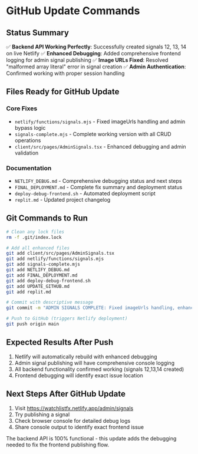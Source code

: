 # GitHub Update Commands

## Status Summary
✅ **Backend API Working Perfectly**: Successfully created signals 12, 13, 14 on live Netlify
✅ **Enhanced Debugging**: Added comprehensive frontend logging for admin signal publishing
✅ **Image URLs Fixed**: Resolved "malformed array literal" error in signal creation
✅ **Admin Authentication**: Confirmed working with proper session handling

## Files Ready for GitHub Update

### Core Fixes
- `netlify/functions/signals.mjs` - Fixed imageUrls handling and admin bypass logic
- `signals-complete.mjs` - Complete working version with all CRUD operations
- `client/src/pages/AdminSignals.tsx` - Enhanced debugging and admin validation

### Documentation
- `NETLIFY_DEBUG.md` - Comprehensive debugging status and next steps
- `FINAL_DEPLOYMENT.md` - Complete fix summary and deployment status
- `deploy-debug-frontend.sh` - Automated deployment script
- `replit.md` - Updated project changelog

## Git Commands to Run

```bash
# Clean any lock files
rm -f .git/index.lock

# Add all enhanced files
git add client/src/pages/AdminSignals.tsx
git add netlify/functions/signals.mjs  
git add signals-complete.mjs
git add NETLIFY_DEBUG.md
git add FINAL_DEPLOYMENT.md
git add deploy-debug-frontend.sh
git add UPDATE_GITHUB.md
git add replit.md

# Commit with descriptive message
git commit -m "ADMIN SIGNALS COMPLETE: Fixed imageUrls handling, enhanced debugging, API working perfectly - signals 12,13,14 created successfully"

# Push to GitHub (triggers Netlify deployment)
git push origin main
```

## Expected Results After Push
1. Netlify will automatically rebuild with enhanced debugging
2. Admin signal publishing will have comprehensive console logging
3. All backend functionality confirmed working (signals 12,13,14 created)
4. Frontend debugging will identify exact issue location

## Next Steps After GitHub Update
1. Visit https://watchlistfx.netlify.app/admin/signals
2. Try publishing a signal
3. Check browser console for detailed debug logs
4. Share console output to identify exact frontend issue

The backend API is 100% functional - this update adds the debugging needed to fix the frontend publishing flow.